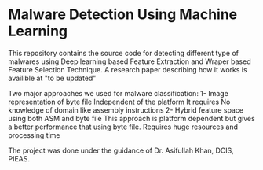 # Malware Detection Using Machine Learning
This repository contains the source code for detecting different type of malwares using Deep learning based Feature Extraction and Wraper based Feature Selection Technique. A research paper describing how it works is availible at "to be updated"

Two major approaches we used for malware classification:
1- Image representation of byte file
Independent of the platform
It requires No knowledge of domain like assembly instructions
2- Hybrid feature space using both ASM and byte file
This approach is platform dependent but gives a better performance that using byte file. Requires huge resources and processing time

The project was done under the guidance of Dr. Asifullah Khan, DCIS, PIEAS.

